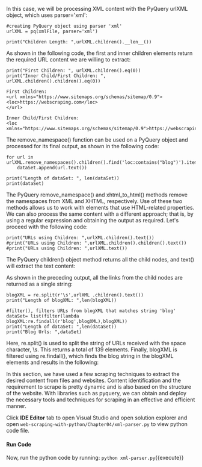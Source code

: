 In this case, we will be processing XML content with the PyQuery urlXML object, which uses parser='xml':

```
#creating PyQuery object using parser 'xml'
urlXML = pq(xmlFile, parser='xml')

print("Children Length: ",urlXML.children().__len__())
```

As shown in the following code, the first and inner children elements return the required URL content we are willing to extract:

```
print("First Children: ", urlXML.children().eq(0))
print("Inner Child/First Children: ", urlXML.children().children().eq(0))
```


```
First Children: 
<url xmlns="https://www.sitemaps.org/schemas/sitemap/0.9">
<loc>https://webscraping.com</loc>
</url>

Inner Child/First Children: 
<loc xmlns="https://www.sitemaps.org/schemas/sitemap/0.9">https://webscraping.com</loc>
```

The remove_namespace() function can be used on a PyQuery object and processed for its final output, as shown in the following code:

```
for url in urlXML.remove_namespaces().children().find('loc:contains("blog")').items():
    dataSet.append(url.text())

print("Length of dataSet: ", len(dataSet))
print(dataSet)
```

The PyQuery remove_namespace() and xhtml_to_html() methods remove the namespaces from XML and XHTML, respectively. Use of these two methods allows us to work with elements that use HTML-related properties.
We can also process the same content with a different approach; that is, by using a regular expression and obtaining the output as required. Let's proceed with the following code:

```
print("URLs using Children: ",urlXML.children().text()) 
#print("URLs using Children: ",urlXML.children().children().text()) 
#print("URLs using Children: ",urlXML.text())
```

The PyQuery children() object method returns all the child nodes, and text() will extract the text content:

As shown in the preceding output, all the links from the child nodes are returned as a single string:

```
blogXML = re.split(r'\s',urlXML .children().text())
print("Length of blogXML: ",len(blogXML))

#filter(), filters URLs from blogXML that matches string 'blog'
dataSet= list(filter(lambda blogXML:re.findall(r'blog',blogXML),blogXML))
print("Length of dataSet: ",len(dataSet))
print("Blog Urls: ",dataSet)
```

Here, re.split() is used to split the string of URLs received with the space character, \s. This returns a total of 139 elements. Finally, blogXML is filtered using re.findall(), which finds the blog string in the blogXML elements and results in the following:

In this section, we have used a few scraping techniques to extract the desired content from files and websites. Content identification and the requirement to scrape is pretty dynamic and is also based on the structure of the website. With libraries such as pyquery, we can obtain and deploy the necessary tools and techniques for scraping in an effective and efficient manner.


Click **IDE Editor** tab to open Visual Studio and open solution explorer and open `web-scraping-with-python/Chapter04/xml-parser.py` to view python code file.

#### Run Code
Now, run the python code by running: `python xml-parser.py`{{execute}}
